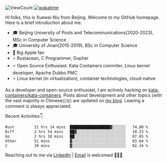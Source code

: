 ![ViewCount](https://views.whatilearened.today/views/github/<justxuewei>/<justxuewei>.svg) [![wakatime](https://wakatime.com/badge/user/018eae19-2c35-4919-be43-56bc26b446d9.svg)](https://wakatime.com/@018eae19-2c35-4919-be43-56bc26b446d9)

Hi folks, this is Xuewei Niu from Beijing. Welcome to my GitHub homepage.
Here is a brief introduction about me:

- 🎓 Beijing University of Posts and Telecommunications(2020-2023), MSc in Computer Science
- 🎓 University of Jinan(2015-2019), BSc in Computer Science
- 📱 Big Apple fan
- ⭐️ Rustacean, C Programmer, Gopher
- ⭐️ Open Source Enthusiast: Kata Containers commiter, Linux kernel developer, Apache Dubbo PMC
- ⭐ Linux kernel (in virtualization), container technologies, cloud-native

As a developer and open-source enthusiast, I am actively hacking on
[kata-containers/kata-containers](https://github.com/kata-containers/kata-containers). Posts about development and other topics
(with the vast majority in Chinese🇨🇳) are updated on [my blog](https://nxw.name). Leaving a
comment is always appreciated.

Recent Activities👇

<!--START_SECTION:waka-->

```txt
Rust         21 hrs 14 mins  ██████████████████▓░░░░░░   74.80 %
Diff         2 hrs 54 mins   ██▓░░░░░░░░░░░░░░░░░░░░░░   10.23 %
Go           2 hrs 10 mins   ██░░░░░░░░░░░░░░░░░░░░░░░   07.65 %
Other        51 mins         ▓░░░░░░░░░░░░░░░░░░░░░░░░   03.04 %
C            39 mins         ▓░░░░░░░░░░░░░░░░░░░░░░░░   02.34 %
```

<!--END_SECTION:waka-->

Reaching out to me via [LinkedIn](https://www.linkedin.com/in/justxuewei) | [Email](mailto:justxuewei@apache.org) is welcomed 🤟🤟🤟
